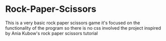 # Rock-Paper-Scissors
This is a very basic rock paper scissors game it's focused on the functionality of the program so there is no css involved the project inspired by Ania Kubow's rock paper scissors tutorial
